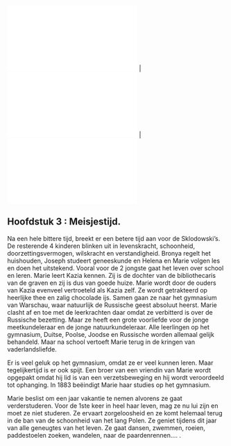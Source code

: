![Vorige](hfst02_sombere_dagen.md) | ![Inhoud](inhoudsopgave.md) | ![volgende](hfst04_roeping.md)


## Hoofdstuk 3 :  Meisjestijd.

Na een hele bittere tijd, breekt er een betere tijd aan voor de Sklodowski’s. De resterende 4 kinderen blinken uit in levenskracht, schoonheid, doorzettingsvermogen, wilskracht en verstandigheid. Bronya regelt het huishouden, Joseph studeert geneeskunde en Helena en Marie volgen les en doen het uitstekend. Vooral voor de 2 jongste gaat het leven over school en leren. Marie leert Kazia kennen. Zij is de dochter van de bibliothecaris van de graven en zij is dus van goede huize. Marie wordt door de ouders van Kazia evenveel vertroeteld als Kazia zelf. Ze wordt getrakteerd op heerlijke thee en zalig chocolade ijs. Samen gaan ze naar het gymnasium van Warschau, waar natuurlijk de Russische geest absoluut heerst. Marie clasht af en toe met de leerkrachten daar omdat ze verbitterd is over de Russische bezetting. Maar ze heeft een grote voorliefde voor de jonge meetkundeleraar en de jonge natuurkundeleraar. Alle leerlingen op het gymnasium, Duitse, Poolse, Joodse en Russische worden allemaal gelijk behandeld. Maar na school vertoeft Marie terug in de kringen van vaderlandsliefde.

Er is veel geluk op het gymnasium, omdat ze er veel kunnen leren. Maar tegelijkertijd is er ook spijt. Een broer van een vriendin van Marie wordt opgepakt omdat hij lid is van een verzetsbeweging en hij wordt veroordeeld tot ophanging. In 1883 beëindigt Marie haar studies op het gymnasium.

Marie beslist om een jaar vakantie te nemen alvorens ze gaat verderstuderen. Voor de 1ste keer in heel haar leven, mag ze nu lui zijn en moet ze niet studeren. Ze ervaart zorgeloosheid en ze komt helemaal terug in de ban van de schoonheid van het lang Polen. Ze geniet tijdens dit jaar van alle geneugtes van het leven. Ze gaat dansen, zwemmen, roeien, paddestoelen zoeken, wandelen, naar de paardenrennen…. .
